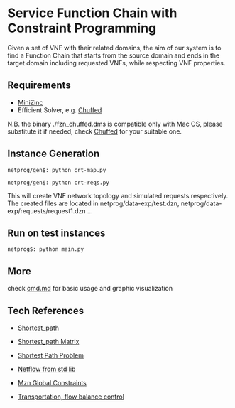 Service Function Chain with Constraint Programming
====

Given a set of VNF with their related domains, the aim of
our system is to find a Function Chain that starts from the 
source domain and ends in the target domain including requested VNFs,
while respecting VNF properties.

## Requirements
- [MiniZinc](http://www.minizinc.org/software.html)
- Efficient Solver, e.g. [Chuffed](https://github.com/geoffchu/chuffed)

N.B. the binary ./fzn_chuffed.dms is compatible only with Mac OS, please substitute it if needed, check [Chuffed](https://github.com/geoffchu/chuffed/tree/master/binary) for your suitable one.

## Instance Generation

```
netprog/gen$: python crt-map.py

netprog/gen$: python crt-reqs.py

```
This will create VNF network topology and simulated requests respectively.
The created files are located in netprog/data-exp/test.dzn, netprog/data-exp/requests/request1.dzn ... 

## Run on test instances
```
netprog$: python main.py
```

## More
check [cmd.md](https://github.com/lteu/netprog/blob/master/cmd.md) for basic usage and graphic visualization 

## Tech References


- [Shortest_path](https://github.com/MiniZinc/minizinc-benchmarks/tree/master/shortest_path)

- [Shortest_path Matrix](https://raw.githubusercontent.com/hakank/hakank/master/minizinc/shortest_path_model.mzn)


- [Shortest Path Problem](https://github.com/hakank/hakank/blob/master/minizinc/spp.mzn)

- [Netflow from std lib](https://github.com/MiniZinc/libminizinc/blob/master/share/minizinc/std/network_flow.mzn)

- [Mzn Global Constraints](http://www.minizinc.org/doc-lib/doc-globals.html)

- [Transportation, flow balance control](https://github.com/radsz/jacop/blob/master/src/main/java/org/jacop/examples/minizinc/transportation.mzn)